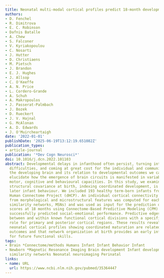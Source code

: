 ```yaml
---
title: Neonatal multi-modal cortical profiles predict 18-month developmental outcomes
authors:
- D. Fenchel
- R. Dimitrova
- E. C. Robinson
- Dafnis Batalle
- A. Chew
- S. Falconer
- V. Kyriakopoulou
- C. Nosarti
- J. Hutter
- D. Christiaens
- M. Pietsch
- J. Brandon
- E. J. Hughes
- J. Allsop
- C. O'Keeffe
- A. N. Price
- L. Cordero-Grande
- A. Schuh
- A. Makropoulos
- J. Passerat-Palmbach
- J. Bozek
- D. Rueckert
- J. V. Hajnal
- G. McAlonan
- A. D. Edwards
- J. O'Muircheartaigh
date: '2022-01-01'
publishDate: '2025-06-19T13:12:19.651082Z'
publication_types:
- article-journal
publication: '*Dev Cogn Neurosci*'
doi: 10.1016/j.dcn.2022.101103
abstract: Developmental delays in infanthood often persist, turning into life-long
  difficulties, and coming at great cost for the individual and community. By examining
  the developing brain and its relation to developmental outcomes we can start to
  elucidate how the emergence of brain circuits is manifested in variability of infant
  motor, cognitive and behavioural capacities. In this study, we examined if cortical
  structural covariance at birth, indexing coordinated development, is related to
  later infant behaviour. We included 193 healthy term-born infants from the Developing
  Human Connectome Project (dHCP). An individual cortical connectivity matrix derived
  from morphological and microstructural features was computed for each subject (morphometric
  similarity networks, MSNs) and was used as input for the prediction of behavioural
  scores at 18 months using Connectome-Based Predictive Modeling (CPM). Neonatal MSNs
  successfully predicted social-emotional performance. Predictive edges were distributed
  between and within known functional cortical divisions with a specific important
  role for primary and posterior cortical regions. These results reveal that multi-modal
  neonatal cortical profiles showing coordinated maturation are related to developmental
  outcomes and that network organization at birth provides an early infrastructure
  for future functional skills.
tags:
- Brain *Connectome/methods Humans Infant Infant Behavior Infant
- Newborn *Magnetic Resonance Imaging Brain development Infant development Morphometric
  similarity networks Neonatal neuroimaging Perinatal
links:
- name: URL
  url: https://www.ncbi.nlm.nih.gov/pubmed/35364447
---
```

